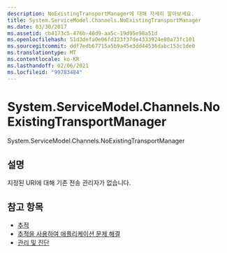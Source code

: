 ```yaml
---
description: NoExistingTransportManager에 대해 자세히 알아보세요.
title: System.ServiceModel.Channels.NoExistingTransportManager
ms.date: 03/30/2017
ms.assetid: cb4173c5-476b-40d9-aa5c-19d95e98a51d
ms.openlocfilehash: 51d3defa0e06fd123f37de4333924e80a73fc101
ms.sourcegitcommit: ddf7edb67715a5b9a45e3dd44536dabc153c1de0
ms.translationtype: MT
ms.contentlocale: ko-KR
ms.lasthandoff: 02/06/2021
ms.locfileid: "99783484"
---
```

# <a name="systemservicemodelchannelsnoexistingtransportmanager"></a>System.ServiceModel.Channels.NoExistingTransportManager

System.ServiceModel.Channels.NoExistingTransportManager  
  
## <a name="description"></a>설명  

 지정된 URI에 대해 기존 전송 관리자가 없습니다.  
  
## <a name="see-also"></a>참고 항목

- [추적](index.md)
- [추적을 사용하여 애플리케이션 문제 해결](using-tracing-to-troubleshoot-your-application.md)
- [관리 및 진단](../index.md)
